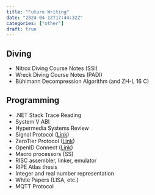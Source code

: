 ```yaml
---
title: "Future Writing"
date: "2024-04-12T17:44:32Z"
categories: ["other"]
draft: true
---
```


## Diving

- Nitrox Diving Course Notes (SSI)
- Wreck Diving Course Notes (PADI)
- Bühlmann Decompression Algorithm (and ZH-L 16 C)

## Programming

- .NET Stack Trace Reading
- System V ABI
- Hypermedia Systems Review
- Signal Protocol ([Link](https://signal.org/blog/pqxdh))
- ZeroTier Protocol ([Link](https://docs.zerotier.com/protocol/))
- OpenID Connect ([Link](https://openid.net/developers/how-connect-works/))
- Macro processors (SS)
- RISC assembler, linker, emulator
- RIPE Atlas thesis
- Integer and real number representation
- White Papers (LISA, etc.)
- MQTT Protocol
